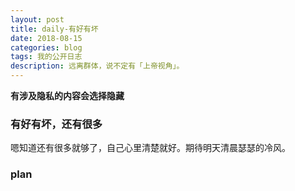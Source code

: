 ```yaml
---
layout: post
title: daily-有好有坏
date: 2018-08-15
categories: blog
tags: 我的公开日志
description: 远离群体，说不定有「上帝视角」。
---
```

**有涉及隐私的内容会选择隐藏**

### 有好有坏，还有很多
嗯知道还有很多就够了，自己心里清楚就好。期待明天清晨瑟瑟的冷风。

### plan
<!-- 洗头发 -->
<!-- 抢优惠券 -->
<!-- 目标 -->
<!-- 跑步 -->
<!-- 每天刷三次牙 -->
<!-- 注意午休 -->
<!-- 学会利用自己的个人网站来约束自己 -->
<!-- 不要忘记自己的初心 -->
<!-- 绝对自信的身材 -->
<!-- 无与伦比的技巧 -->
<!-- 绝对的经济自由 -->
